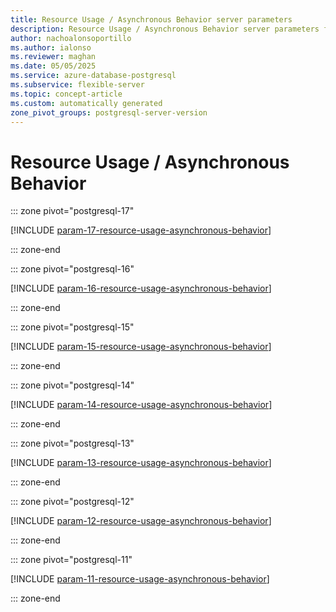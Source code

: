 ```yaml
---
title: Resource Usage / Asynchronous Behavior server parameters
description: Resource Usage / Asynchronous Behavior server parameters for Azure Database for PostgreSQL flexible server.
author: nachoalonsoportillo
ms.author: ialonso
ms.reviewer: maghan
ms.date: 05/05/2025
ms.service: azure-database-postgresql
ms.subservice: flexible-server
ms.topic: concept-article
ms.custom: automatically generated
zone_pivot_groups: postgresql-server-version
---
```

# Resource Usage / Asynchronous Behavior


::: zone pivot="postgresql-17"

[!INCLUDE [param-17-resource-usage-asynchronous-behavior](./includes/param-17-resource-usage-asynchronous-behavior.md)]

::: zone-end


::: zone pivot="postgresql-16"

[!INCLUDE [param-16-resource-usage-asynchronous-behavior](./includes/param-16-resource-usage-asynchronous-behavior.md)]

::: zone-end


::: zone pivot="postgresql-15"

[!INCLUDE [param-15-resource-usage-asynchronous-behavior](./includes/param-15-resource-usage-asynchronous-behavior.md)]

::: zone-end


::: zone pivot="postgresql-14"

[!INCLUDE [param-14-resource-usage-asynchronous-behavior](./includes/param-14-resource-usage-asynchronous-behavior.md)]

::: zone-end


::: zone pivot="postgresql-13"

[!INCLUDE [param-13-resource-usage-asynchronous-behavior](./includes/param-13-resource-usage-asynchronous-behavior.md)]

::: zone-end


::: zone pivot="postgresql-12"

[!INCLUDE [param-12-resource-usage-asynchronous-behavior](./includes/param-12-resource-usage-asynchronous-behavior.md)]

::: zone-end


::: zone pivot="postgresql-11"

[!INCLUDE [param-11-resource-usage-asynchronous-behavior](./includes/param-11-resource-usage-asynchronous-behavior.md)]

::: zone-end


